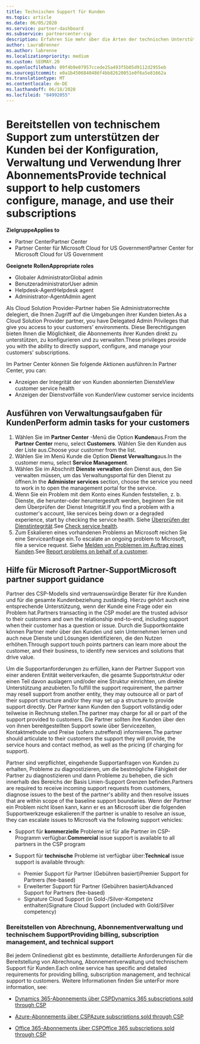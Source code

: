 ```yaml
---
title: Technischen Support für Kunden
ms.topic: article
ms.date: 06/05/2020
ms.service: partner-dashboard
ms.subservice: partnercenter-csp
description: Erfahren Sie mehr über die Arten der technischen Unterstützung von Cloud Solution Provider-Programmpartnern können Ihre Kunden anbieten.
author: LauraBrenner
ms.author: labrenne
ms.localizationpriority: medium
ms.custom: SEOMAY.20
ms.openlocfilehash: 09f4b9e07957ccede25a493f5b05d9112d2955eb
ms.sourcegitcommit: e0a1b4506840486f4bb82620051e0f6a5e81662a
ms.translationtype: MT
ms.contentlocale: de-DE
ms.lasthandoff: 06/18/2020
ms.locfileid: "84992055"
---
```

# <a name="provide-technical-support-to-help-customers-configure-manage-and-use-their-subscriptions"></a><span data-ttu-id="b421d-103">Bereitstellen von technischem Support zum unterstützen der Kunden bei der Konfiguration, Verwaltung und Verwendung Ihrer Abonnements</span><span class="sxs-lookup"><span data-stu-id="b421d-103">Provide technical support to help customers configure, manage, and use their subscriptions</span></span>

<span data-ttu-id="b421d-104">**Zielgruppe**</span><span class="sxs-lookup"><span data-stu-id="b421d-104">**Applies to**</span></span>

- <span data-ttu-id="b421d-105">Partner Center</span><span class="sxs-lookup"><span data-stu-id="b421d-105">Partner Center</span></span>
- <span data-ttu-id="b421d-106">Partner Center für Microsoft Cloud for US Government</span><span class="sxs-lookup"><span data-stu-id="b421d-106">Partner Center for Microsoft Cloud for US Government</span></span>

<span data-ttu-id="b421d-107">**Geeignete Rollen**</span><span class="sxs-lookup"><span data-stu-id="b421d-107">**Appropriate roles**</span></span>
- <span data-ttu-id="b421d-108">Globaler Administrator</span><span class="sxs-lookup"><span data-stu-id="b421d-108">Global admin</span></span>
- <span data-ttu-id="b421d-109">Benutzeradministrator</span><span class="sxs-lookup"><span data-stu-id="b421d-109">User admin</span></span>
- <span data-ttu-id="b421d-110">Helpdesk-Agent</span><span class="sxs-lookup"><span data-stu-id="b421d-110">Helpdesk agent</span></span>
- <span data-ttu-id="b421d-111">Administrator-Agent</span><span class="sxs-lookup"><span data-stu-id="b421d-111">Admin agent</span></span>

<span data-ttu-id="b421d-112">Als Cloud Solution Provider-Partner haben Sie Administratorrechte delegiert, die Ihnen Zugriff auf die Umgebungen ihrer Kunden bieten.</span><span class="sxs-lookup"><span data-stu-id="b421d-112">As a Cloud Solution Provider partner, you have Delegated Admin Privileges that give you access to your customers' environments.</span></span> <span data-ttu-id="b421d-113">Diese Berechtigungen bieten Ihnen die Möglichkeit, die Abonnements ihrer Kunden direkt zu unterstützen, zu konfigurieren und zu verwalten.</span><span class="sxs-lookup"><span data-stu-id="b421d-113">These privileges provide you with the ability to directly support, configure, and manage your customers' subscriptions.</span></span>

<span data-ttu-id="b421d-114">Im Partner Center können Sie folgende Aktionen ausführen:</span><span class="sxs-lookup"><span data-stu-id="b421d-114">In Partner Center, you can:</span></span>

- <span data-ttu-id="b421d-115">Anzeigen der Integrität der von Kunden abonnierten Dienste</span><span class="sxs-lookup"><span data-stu-id="b421d-115">View customer service health</span></span>
- <span data-ttu-id="b421d-116">Anzeigen der Dienstvorfälle von Kunden</span><span class="sxs-lookup"><span data-stu-id="b421d-116">View customer service incidents</span></span>

## <a name="perform-admin-tasks-for-your-customers"></a><span data-ttu-id="b421d-117">Ausführen von Verwaltungsaufgaben für Kunden</span><span class="sxs-lookup"><span data-stu-id="b421d-117">Perform admin tasks for your customers</span></span>

1. <span data-ttu-id="b421d-118">Wählen Sie im **Partner Center** -Menü die Option **Kunden**aus.</span><span class="sxs-lookup"><span data-stu-id="b421d-118">From the **Partner Center** menu, select **Customers**.</span></span> <span data-ttu-id="b421d-119">Wählen Sie den Kunden aus der Liste aus.</span><span class="sxs-lookup"><span data-stu-id="b421d-119">Choose your customer from the list.</span></span>
2. <span data-ttu-id="b421d-120">Wählen Sie im Menü Kunde die Option **Dienst Verwaltung**aus.</span><span class="sxs-lookup"><span data-stu-id="b421d-120">In the customer menu, select **Service Management**.</span></span>
3. <span data-ttu-id="b421d-121">Wählen Sie im Abschnitt **Dienste verwalten** den Dienst aus, den Sie verwalten müssen, um das Verwaltungsportal für den Dienst zu öffnen.</span><span class="sxs-lookup"><span data-stu-id="b421d-121">In the **Administer services** section, choose the service you need to work in to open the management portal for the service.</span></span>
4. <span data-ttu-id="b421d-122">Wenn Sie ein Problem mit dem Konto eines Kunden feststellen, z. b. Dienste, die herunter-oder heruntergestuft werden, beginnen Sie mit dem Überprüfen der Dienst Integrität.</span><span class="sxs-lookup"><span data-stu-id="b421d-122">If you find a problem with a customer's account, like services being down or a degraded experience, start by checking the service health.</span></span> <span data-ttu-id="b421d-123">Siehe [Überprüfen der Dienstintegrität](check-service-health.md).</span><span class="sxs-lookup"><span data-stu-id="b421d-123">See [Check service health](check-service-health.md).</span></span>
5. <span data-ttu-id="b421d-124">Zum Eskalieren eines vorhandenen Problems an Microsoft reichen Sie eine Serviceanfrage ein.</span><span class="sxs-lookup"><span data-stu-id="b421d-124">To escalate an ongoing problem to Microsoft, file a service request.</span></span> <span data-ttu-id="b421d-125">Siehe [Melden von Problemen im Auftrag eines Kunden](report-problems-on-behalf-of-a-customer.md).</span><span class="sxs-lookup"><span data-stu-id="b421d-125">See [Report problems on behalf of a customer](report-problems-on-behalf-of-a-customer.md).</span></span>

## <a name="microsoft-partner-support-guidance"></a><span data-ttu-id="b421d-126">Hilfe für Microsoft Partner-Support</span><span class="sxs-lookup"><span data-stu-id="b421d-126">Microsoft partner support guidance</span></span>

<span data-ttu-id="b421d-127">Partner des CSP-Modells sind vertrauenswürdige Berater für ihre Kunden und für die gesamte Kundenbeziehung zuständig. Hierzu gehört auch eine entsprechende Unterstützung, wenn der Kunde eine Frage oder ein Problem hat.</span><span class="sxs-lookup"><span data-stu-id="b421d-127">Partners transacting in the CSP model are the trusted advisor to their customers and own the relationship end-to-end, including support when their customer has a question or issue.</span></span> <span data-ttu-id="b421d-128">Durch die Supportkontakte können Partner mehr über den Kunden und sein Unternehmen lernen und auch neue Dienste und Lösungen identifizieren, die den Nutzen erhöhen.</span><span class="sxs-lookup"><span data-stu-id="b421d-128">Through support touch points partners can learn more about the customer, and their business, to identify new services and solutions that drive value.</span></span>

<span data-ttu-id="b421d-129">Um die Supportanforderungen zu erfüllen, kann der Partner Support von einer anderen Entität weiterverkaufen, die gesamte Supportstruktur oder einen Teil davon auslagern und/oder eine Struktur einrichten, um direkte Unterstützung anzubieten.</span><span class="sxs-lookup"><span data-stu-id="b421d-129">To fulfill the support requirement, the partner may resell support from another entity, they may outsource all or part of their support structure and/or they may set up a structure to provide support directly.</span></span>  <span data-ttu-id="b421d-130">Der Partner kann Kunden den Support vollständig oder teilweise in Rechnung stellen.</span><span class="sxs-lookup"><span data-stu-id="b421d-130">The partner may charge for all or part of the support provided to customers.</span></span> <span data-ttu-id="b421d-131">Die Partner sollten ihre Kunden über den von ihnen bereitgestellten Support sowie über Servicezeiten, Kontaktmethode und Preise (sofern zutreffend) informieren.</span><span class="sxs-lookup"><span data-stu-id="b421d-131">The partner should articulate to their customers the support they will provide, the service hours and contact method, as well as the pricing (if charging for support).</span></span> 

<span data-ttu-id="b421d-132">Partner sind verpflichtet, eingehende Supportanfragen von Kunden zu erhalten, Probleme zu diagnostizieren, um die bestmögliche Fähigkeit der Partner zu diagnostizieren und dann Probleme zu beheben, die sich innerhalb des Bereichs der Basis Linien-Support Grenzen befinden.</span><span class="sxs-lookup"><span data-stu-id="b421d-132">Partners are required to receive incoming support requests from customers, diagnose issues to the best of the partner's ability and then resolve issues that are within scope of the baseline support boundaries.</span></span> <span data-ttu-id="b421d-133">Wenn der Partner ein Problem nicht lösen kann, kann er es an Microsoft über die folgenden Supportwerkzeuge eskalieren:</span><span class="sxs-lookup"><span data-stu-id="b421d-133">If the partner is unable to resolve an issue, they can escalate issues to Microsoft via the following support vehicles:</span></span>

- <span data-ttu-id="b421d-134">Support für **kommerzielle** Probleme ist für alle Partner im CSP-Programm verfügbar.</span><span class="sxs-lookup"><span data-stu-id="b421d-134">**Commercial** issue support is available to all partners in the CSP program</span></span>

- <span data-ttu-id="b421d-135">Support für **technische** Probleme ist verfügbar über:</span><span class="sxs-lookup"><span data-stu-id="b421d-135">**Technical** issue support is available through:</span></span>

  - <span data-ttu-id="b421d-136">Premier Support für Partner (Gebühren basiert)</span><span class="sxs-lookup"><span data-stu-id="b421d-136">Premier Support for Partners (fee-based)</span></span>
  - <span data-ttu-id="b421d-137">Erweiterter Support für Partner (Gebühren basiert)</span><span class="sxs-lookup"><span data-stu-id="b421d-137">Advanced Support for Partners (fee-based)</span></span>
  - <span data-ttu-id="b421d-138">Signature Cloud Support (in Gold-/Silver-Kompetenz enthalten)</span><span class="sxs-lookup"><span data-stu-id="b421d-138">Signature Cloud Support (included with Gold/Silver competency)</span></span>

### <a name="providing-billing-subscription-management-and-technical-support"></a><span data-ttu-id="b421d-139">Bereitstellen von Abrechnung, Abonnementverwaltung und technischem Support</span><span class="sxs-lookup"><span data-stu-id="b421d-139">Providing billing, subscription management, and technical support</span></span> 

<span data-ttu-id="b421d-140">Bei jedem Onlinedienst gibt es bestimmte, detaillierte Anforderungen für die Bereitstellung von Abrechnung, Abonnementverwaltung und technischem Support für Kunden.</span><span class="sxs-lookup"><span data-stu-id="b421d-140">Each online service has specific and detailed requirements for providing billing, subscription management, and technical support to customers.</span></span> <span data-ttu-id="b421d-141">Weitere Informationen finden Sie unter</span><span class="sxs-lookup"><span data-stu-id="b421d-141">For more information, see:</span></span>

- [<span data-ttu-id="b421d-142">Dynamics 365-Abonnements über CSP</span><span class="sxs-lookup"><span data-stu-id="b421d-142">Dynamics 365 subscriptions sold through CSP</span></span>](https://www.microsoftpartnercommunity.com/t5/CSP/Microsoft-Partner-Support-Guidance/m-p/5262#M30)

- [<span data-ttu-id="b421d-143">Azure-Abonnements über CSP</span><span class="sxs-lookup"><span data-stu-id="b421d-143">Azure subscriptions sold through CSP</span></span>](https://www.microsoftpartnercommunity.com/t5/CSP/Microsoft-Partner-Support-Guidance/m-p/5263#M31)

- [<span data-ttu-id="b421d-144">Office 365-Abonnements über CSP</span><span class="sxs-lookup"><span data-stu-id="b421d-144">Office 365 subscriptions sold through CSP</span></span>](https://www.microsoftpartnercommunity.com/t5/CSP/Microsoft-Partner-Support-Guidance/m-p/5264#M32)
